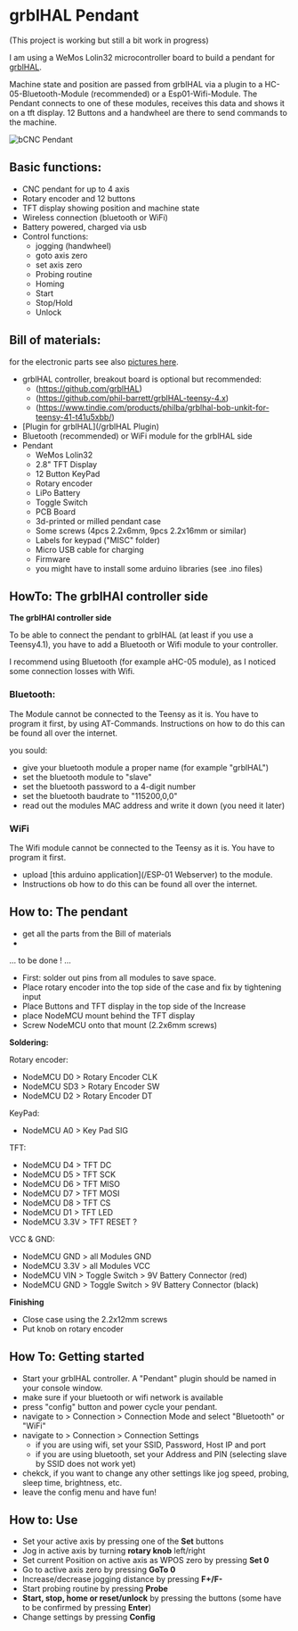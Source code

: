 # grblHAL Pendant

(This project is working but still a bit work in progress)

I am using a WeMos Lolin32 microcontroller board to build a pendant for [grblHAL](https://github.com/grblHAL).

Machine state and position are passed from grblHAL via a plugin to a HC-05-Bluetooth-Module (recommended) or a Esp01-Wifi-Module. The Pendant connects to one of these modules, receives this data and shows it on a tft display. 12 Buttons and a handwheel are there to send commands to the machine.

![bCNC Pendant](/Pictures/bCNC-pendant.jpg)

## Basic functions:

- CNC pendant for up to 4 axis
- Rotary encoder and 12 buttons
- TFT display showing position and machine state
- Wireless connection (bluetooth or WiFi)
- Battery powered, charged via usb
- Control functions:
  - jogging (handwheel)
  - goto axis zero
  - set axis zero
  - Probing routine
  - Homing
  - Start
  - Stop/Hold
  - Unlock

## Bill of materials:

for the electronic parts see also [pictures here](/Pictures).

- grblHAL controller, breakout board is optional but recommended:
  - (https://github.com/grblHAL)
  - (https://github.com/phil-barrett/grblHAL-teensy-4.x)
  - (https://www.tindie.com/products/philba/grblhal-bob-unkit-for-teensy-41-t41u5xbb/)
- [Plugin for grblHAL](/grblHAL Plugin)
- Bluetooth (recommended) or WiFi module for the grblHAL side
- Pendant
  - WeMos Lolin32
  - 2.8" TFT Display
  - 12 Button KeyPad
  - Rotary encoder
  - LiPo Battery
  - Toggle Switch
  - PCB Board
  - 3d-printed or milled pendant case
  - Some screws (4pcs 2.2x6mm, 9pcs 2.2x16mm or similar)
  - Labels for keypad ("MISC" folder)
  - Micro USB cable for charging
  - Firmware
  - you might have to install some arduino libraries (see .ino files)


## HowTo: The grblHAl controller side

**The grblHAl controller side**

To be able to connect the pendant to grblHAL (at least if you use a Teensy4.1), you have to add a Bluetooth or Wifi module to your controller.

I recommend using Bluetooth (for example aHC-05 module), as I noticed some connection losses with Wifi.

### Bluetooth:
The Module cannot be connected to the Teensy as it is. You have to program it first, by using AT-Commands. Instructions on how to do this can be found all over the internet.

you sould:
- give your bluetooth module a proper name (for example "grblHAL")
- set the bluetooth module to "slave"
- set the bluetooth password to a 4-digit number
- set the bluetooth baudrate to "115200,0,0"
- read out the modules MAC address and write it down (you need it later)

### WiFi
The Wifi module cannot be connected to the Teensy as it is. You have to program it first.

- upload [this arduino application](/ESP-01 Webserver) to the module.
- Instructions ob how to do this can be found all over the internet.

## How to: The pendant

- get all the parts from the Bill of materials
-


... to be done ! ...



- First: solder out pins from all modules to save space.
- Place rotary encoder into the top side of the case and fix by tightening input
- Place Buttons and TFT display in the top side of the Increase
- place NodeMCU mount behind the TFT display
- Screw NodeMCU onto that mount (2.2x6mm screws)

**Soldering:**

Rotary encoder:
- NodeMCU D0   >   Rotary Encoder CLK
- NodeMCU SD3  >   Rotary Encoder SW
- NodeMCU D2   >   Rotary Encoder DT

KeyPad:
- NodeMCU A0   >   Key Pad SIG

TFT:
- NodeMCU D4   >   TFT DC
- NodeMCU D5   >   TFT SCK
- NodeMCU D6   >   TFT MISO
- NodeMCU D7   >   TFT MOSI
- NodeMCU D8   >   TFT CS
- NodeMCU D1   >   TFT LED
- NodeMCU 3.3V >   TFT RESET ?

VCC & GND:
- NodeMCU GND  >   all Modules GND
- NodeMCU 3.3V >   all Modules VCC
- NodeMCU VIN  >   Toggle Switch  >  9V Battery Connector (red)
- NodeMCU GND  >   Toggle Switch  >  9V Battery Connector (black)


**Finishing**

- Close case using the 2.2x12mm screws
- Put knob on rotary encoder




## How To: Getting started

- Start your grblHAL controller. A "Pendant" plugin should be named in your console window.
- make sure if your bluetooth or wifi network is available
- press "config" button and power cycle your pendant.
- navigate to > Connection > Connection Mode and select "Bluetooth" or "WiFi"
- navigate to > Connection > Connection Settings
    - if you are using wifi, set your SSID, Password, Host IP and port
    - if you are using bluetooth, set your Address and PIN (selecting slave by SSID does not work yet)
- chekck, if you want to change any other settings like jog speed, probing, sleep time, brightness, etc.
- leave the config menu and have fun!


## How to: Use

- Set your active axis by pressing one of the **Set** buttons
- Jog in active axis by turning **rotary knob** left/right
- Set current Position on active axis as WPOS zero by pressing **Set 0**
- Go to active axis zero by pressing **GoTo 0**
- Increase/decrease jogging distance by pressing **F+/F-**
- Start probing routine by pressing **Probe**
- **Start, stop, home or reset/unlock** by pressing the buttons (some have to be confirmed by pressing **Enter**)
- Change settings by pressing **Config**
